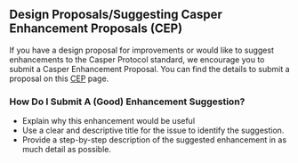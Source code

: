 ## Design Proposals/Suggesting Casper Enhancement Proposals (CEP)

If you have a design proposal for improvements or would like to suggest enhancements to the Casper Protocol standard, 
we encourage you to submit a Casper Enhancement Proposal. You can find the details to submit a proposal on this [CEP](https://github.com/casper-network/ceps) page.

### How Do I Submit A (Good) Enhancement Suggestion?
- Explain why this enhancement would be useful
- Use a clear and descriptive title for the issue to identify the suggestion.
- Provide a step-by-step description of the suggested enhancement in as much detail as possible.
